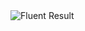 <img src="https://github.com/hongliyu2002/Orleans.FluentResult/master/resources/icons/logo_128.png" alt="Fluent Result"/>